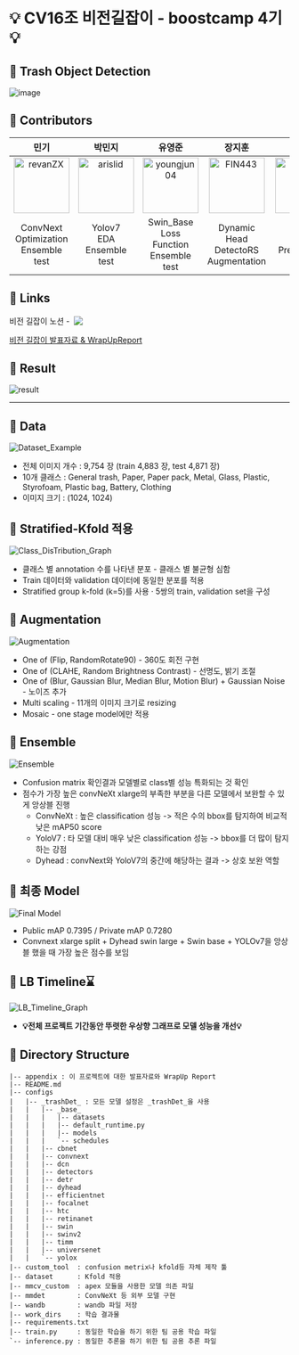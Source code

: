 # **💡 CV16조 비전길잡이 - boostcamp 4기💡**
## **🚮 Trash Object Detection**
![image](https://user-images.githubusercontent.com/103131249/214495508-2f73b8a1-6eae-4c55-b4a9-4abccafb9701.png)

## **🚮 Contributors**
|민기|박민지|유영준|장지훈|최동혁|
|:----:|:----:|:----:|:---:|:---:|
|[<img alt="revanZX" src="https://avatars.githubusercontent.com/u/25689849?v=4&s=100" width="100">](https://github.com/revanZX)|[<img alt="arislid" src="https://avatars.githubusercontent.com/u/46767966?v=4&s=100" width="100">](https://github.com/arislid)|[<img alt="youngjun04" src="https://avatars.githubusercontent.com/u/113173095?v=4&s=100" width="100">](https://github.com/youngjun04)|[<img alt="FIN443" src="https://avatars.githubusercontent.com/u/70796031?v=4&s=100" width="100">](https://github.com/FIN443)|[<img alt="choipp" src="https://avatars.githubusercontent.com/u/103131249?v=4&s=117" width="100">](https://github.com/choipp)|
|ConvNext</br>Optimization</br>Ensemble test| Yolov7</br>EDA</br>Ensemble test | Swin_Base</br>Loss Function</br>Ensemble test | Dynamic Head</br>DetectoRS</br>Augmentation | PM</br>TTA</br>Pre-trained test|

## **🚮 Links**
<div style='display: flex; align-items: center; '>
    <span>비전 길잡이 노션 - &nbsp</span><a href='https://www.notion.so/vision-pathfinder/Object-Detection-98d7238151d24cfcbd3f365cb68b57af'><img src='https://img.shields.io/badge/Notion-%23000000.svg?style=for-the-badge&logo=notion&logoColor=white'></img></a>
</div>

[비전 길잡이 발표자료 & WrapUpReport](./appendix/)

## **🚮 Result**
![result](https://user-images.githubusercontent.com/25689849/214493814-4ee7cef2-a8fd-4264-a795-ea59a71b50d0.png)

---

## **🚮 Data**
![Dataset_Example](https://user-images.githubusercontent.com/70796031/214493481-2d7a678b-f4a5-4620-9efd-9eb2bb505209.png)
- 전체 이미지 개수 : 9,754 장 (train 4,883 장, test 4,871 장)
- 10개 클래스 : General trash, Paper, Paper pack, Metal, Glass, Plastic, Styrofoam, Plastic bag, Battery, Clothing
- 이미지 크기 : (1024, 1024)


## **🚮 Stratified-Kfold 적용**
![Class_DisTribution_Graph](https://user-images.githubusercontent.com/25689849/214494486-ba4ef612-af00-4574-b6e2-253cdc08c390.png)
 - 클래스 별 annotation 수를 나타낸 분포 - 클래스 별 불균형 심함 
 - Train 데이터와 validation 데이터에 동일한 분포를 적용
 - Stratified group k-fold (k=5)를 사용 · 5쌍의 train, validation set을 구성

## **🚮 Augmentation**
![Augmentation](https://user-images.githubusercontent.com/103131249/214497415-911bfdc0-b86a-4fc7-889e-4db4513674f4.png)
 - One of (Flip, RandomRotate90) - 360도 회전 구현
 - One of (CLAHE, Random Brightness Contrast) - 선명도, 밝기 조절
 - One of (Blur, Gaussian Blur, Median Blur, Motion Blur) + Gaussian Noise - 노이즈 추가
 - Multi scaling - 11개의 이미지 크기로 resizing
 - Mosaic - one stage model에만 적용


## **🚮 Ensemble**
![Ensemble](https://user-images.githubusercontent.com/103131249/214497553-a8b6c95f-ae49-4151-9cf9-74cb85016704.png)
- Confusion matrix 확인결과 모델별로 class별 성능 특화되는 것 확인
- 점수가 가장 높은 convNeXt xlarge의 부족한 부분을 다른 모델에서 보완할 수 있게 앙상블 진행
  - ConvNeXt  : 높은 classification 성능 -> 적은 수의 bbox를 탐지하여 비교적 낮은 mAP50 score
  - YoloV7    : 타 모델 대비 매우 낮은 classification 성능 -> bbox를 더 많이 탐지하는 강점
  - Dyhead    : convNext와 YoloV7의 중간에 해당하는 결과 -> 상호 보완 역할
 

## **🚮 최종 Model**
![Final Model](https://user-images.githubusercontent.com/103131249/214495149-60c3b0b7-cae0-4e6c-b65d-a7a1ce801ffa.png)
- Public mAP 0.7395 / Private mAP 0.7280
- Convnext xlarge split + Dyhead swin large + Swin base + YOLOv7을 앙상블 했을 때 가장 높은 점수를 보임

## **🚮 LB Timeline⌛**
![LB_Timeline_Graph](https://user-images.githubusercontent.com/25689849/214494581-2e84ac05-cd7f-4c7a-83d2-a918e5f8f295.png)
- **💡전체 프로젝트 기간동안 뚜렷한 우상향 그래프로 모델 성능을 개선💡**

## **🚮 Directory Structure**
```
|-- appendix : 이 프로젝트에 대한 발표자료와 WrapUp Report
|-- README.md
|-- configs
|   |-- _trashDet_ : 모든 모델 설정은 _trashDet_을 사용
|   |   |-- _base_
|   |   |   |-- datasets
|   |   |   |-- default_runtime.py
|   |   |   |-- models
|   |   |   `-- schedules
|   |   |-- cbnet
|   |   |-- convnext
|   |   |-- dcn
|   |   |-- detectors
|   |   |-- detr
|   |   |-- dyhead
|   |   |-- efficientnet
|   |   |-- focalnet
|   |   |-- htc
|   |   |-- retinanet
|   |   |-- swin
|   |   |-- swinv2
|   |   |-- timm
|   |   |-- universenet
|   |   `-- yolox
|-- custom_tool  : confusion metrix나 kfold등 자체 제작 툴
|-- dataset      : Kfold 적용
|-- mmcv_custom  : apex 모듈을 사용한 모델 의존 파일
|-- mmdet        : ConvNeXt 등 외부 모델 구현
|-- wandb        : wandb 파일 저장
|-- work_dirs    : 학습 결과물
|-- requirements.txt
|-- train.py     : 동일한 학습을 하기 위한 팀 공용 학습 파일
`-- inference.py : 동일한 추론을 하기 위한 팀 공용 추론 파일
```